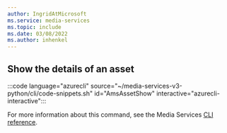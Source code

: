 ```yaml
---
author: IngridAtMicrosoft
ms.service: media-services 
ms.topic: include
ms.date: 03/08/2022
ms.author: inhenkel
---
```


<!--Show the details of an asset-->

## Show the details of an asset

:::code language="azurecli" source="~/media-services-v3-python/cli/code-snippets.sh" id="AmsAssetShow" interactive="azurecli-interactive":::

For more information about this command, see the Media Services [CLI reference](/cli/azure/ams/asset?view=azure-cli-latest#az-ams-asset-show).
